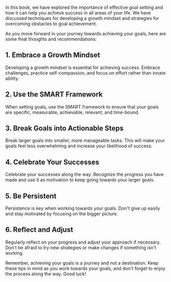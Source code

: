 
In this book, we have explored the importance of effective goal setting and how it can help you achieve success in all areas of your life. We have discussed techniques for developing a growth mindset and strategies for overcoming obstacles to goal achievement.

As you move forward in your journey towards achieving your goals, here are some final thoughts and recommendations:

1\. Embrace a Growth Mindset
---------------------------

Developing a growth mindset is essential for achieving success. Embrace challenges, practice self-compassion, and focus on effort rather than innate ability.

2\. Use the SMART Framework
--------------------------

When setting goals, use the SMART framework to ensure that your goals are specific, measurable, achievable, relevant, and time-bound.

3\. Break Goals into Actionable Steps
------------------------------------

Break larger goals into smaller, more manageable tasks. This will make your goals feel less overwhelming and increase your likelihood of success.

4\. Celebrate Your Successes
---------------------------

Celebrate your successes along the way. Recognize the progress you have made and use it as motivation to keep going towards your larger goals.

5\. Be Persistent
----------------

Persistence is key when working towards your goals. Don't give up easily and stay motivated by focusing on the bigger picture.

6\. Reflect and Adjust
---------------------

Regularly reflect on your progress and adjust your approach if necessary. Don't be afraid to try new strategies or make changes if something isn't working.

Remember, achieving your goals is a journey and not a destination. Keep these tips in mind as you work towards your goals, and don't forget to enjoy the process along the way. Good luck!
